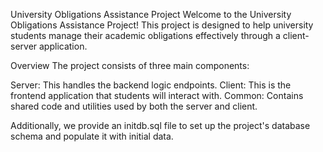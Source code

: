 University Obligations Assistance Project
Welcome to the University Obligations Assistance Project! This project is designed to help university students manage their academic obligations effectively through a client-server application.

Overview
The project consists of three main components:

Server: This handles the backend logic endpoints.
Client: This is the frontend application that students will interact with.
Common: Contains shared code and utilities used by both the server and client.

Additionally, we provide an initdb.sql file to set up the project's database schema and populate it with initial data.

